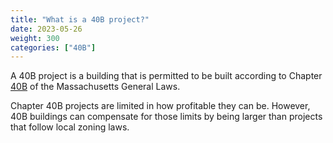 ```yaml
---
title: "What is a 40B project?"
date: 2023-05-26
weight: 300
categories: ["40B"]
---
```

A 40B project is a building that is permitted to be built according to Chapter [40B](/posts/40b) of the Massachusetts General Laws.

Chapter 40B projects are limited in how profitable they can be. However, 40B buildings can compensate for those limits by being larger than projects that follow local zoning laws.